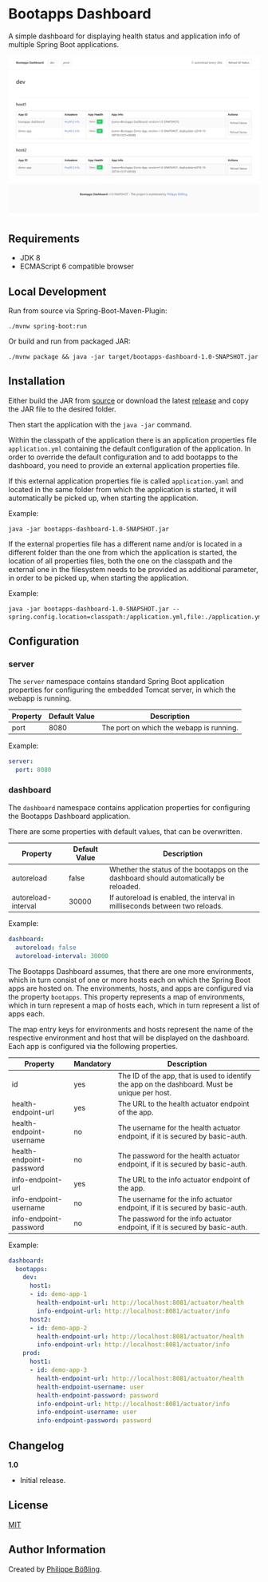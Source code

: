 # Bootapps Dashboard

A simple dashboard for displaying health status and application info of multiple Spring Boot applications.

![Bootapps Dashboard](docs/img/bootapps-dashboard.png)

## Requirements

- JDK 8
- ECMAScript 6 compatible browser

## Local Development

Run from source via Spring-Boot-Maven-Plugin:

```
./mvnw spring-boot:run
```

Or build and run from packaged JAR:

```
./mvnw package && java -jar target/bootapps-dashboard-1.0-SNAPSHOT.jar
```


## Installation

Either build the JAR from [source](https://github.com/pboessling/bootapps-dashboard/releases) or download the latest 
[release](https://github.com/pboessling/bootapps-dashboard/releases) and copy the JAR file to the desired folder.

Then start the application with the `java -jar` command. 

Within the classpath of the application there is an application properties file `application.yml` containing the default
configuration of the application. In order to override the default configuration and to add bootapps to the dashboard, 
you need to provide an external application properties file.

If this external application properties file is called `application.yaml` and located in the same  folder from which the 
application is started, it will automatically be picked up, when starting the application. 

Example:
```
java -jar bootapps-dashboard-1.0-SNAPSHOT.jar
```

If the external properties file has a different name and/or is located in a different folder than the one from which the
application is started, the location of all properties files, both the one on the classpath and the external one in the 
filesystem needs to be provided as additional parameter, in order to be picked up, when starting the application.

Example:
```
java -jar bootapps-dashboard-1.0-SNAPSHOT.jar --spring.config.location=classpath:/application.yml,file:./application.yml
```

## Configuration

### server

The `server` namespace contains standard Spring Boot application properties for configuring the embedded Tomcat server, 
in which the webapp is running.

| Property  | Default Value | Description |
| ------------- | ------------- | ------------- |
| port  | 8080  | The port on which the webapp is running. |

Example:
```yaml
server:
  port: 8080
```

### dashboard

The `dashboard` namespace contains application properties for configuring the Bootapps Dashboard application.

There are some properties with default values, that can be overwritten.

| Property  | Default Value | Description |
| ------------- | ------------- | ------------- |
| autoreload | false | Whether the status of the bootapps on the dashboard should automatically be reloaded. |
| autoreload-interval | 30000 | If autoreload is enabled, the interval in milliseconds between two reloads. |

Example:
```yaml
dashboard:
  autoreload: false
  autoreload-interval: 30000
```

The Bootapps Dashboard assumes, that there are one more environments, which in turn consist of one or more hosts each on
which the Spring Boot apps are hosted on. The environments, hosts, and apps are configured via the property `bootapps`. 
This property represents a map of environments, which in turn represent a map of hosts each, which in turn represent a 
list of apps each.

The map entry keys for environments and hosts represent the name of the respective environment and host that will be 
displayed on the dashboard. Each app is configured via the following properties.

| Property  | Mandatory | Description |
| ------------- | ------------- | ------------- |
| id | yes | The ID of the app, that is used to identify the app on the dashboard. Must be unique per host. |
| health-endpoint-url | yes | The URL to the health actuator endpoint of the app. |
| health-endpoint-username | no | The username for the health actuator endpoint, if it is secured by basic-auth.  |
| health-endpoint-password | no | The password for the health actuator endpoint, if it is secured by basic-auth. |
| info-endpoint-url | yes | The URL to the info actuator endpoint of the app. |
| info-endpoint-username | no | The username for the info actuator endpoint, if it is secured by basic-auth. |
| info-endpoint-password | no | The password for the info actuator endpoint, if it is secured by basic-auth. |

Example:
```yaml
dashboard:
  bootapps:
    dev:
      host1:
      - id: demo-app-1
        health-endpoint-url: http://localhost:8081/actuator/health
        info-endpoint-url: http://localhost:8081/actuator/info
      host2:
      - id: demo-app-2
        health-endpoint-url: http://localhost:8081/actuator/health
        info-endpoint-url: http://localhost:8081/actuator/info
    prod:
      host1:
      - id: demo-app-3
        health-endpoint-url: http://localhost:8081/actuator/health
        health-endpoint-username: user
        health-endpoint-password: password
        info-endpoint-url: http://localhost:8081/actuator/info
        info-endpoint-username: user
        info-endpoint-password: password
```

## Changelog

**1.0**

* Initial release.

## License

[MIT](LICENSE)

## Author Information

Created by [Philippe Bößling](https://www.gihub.com/pboessling).